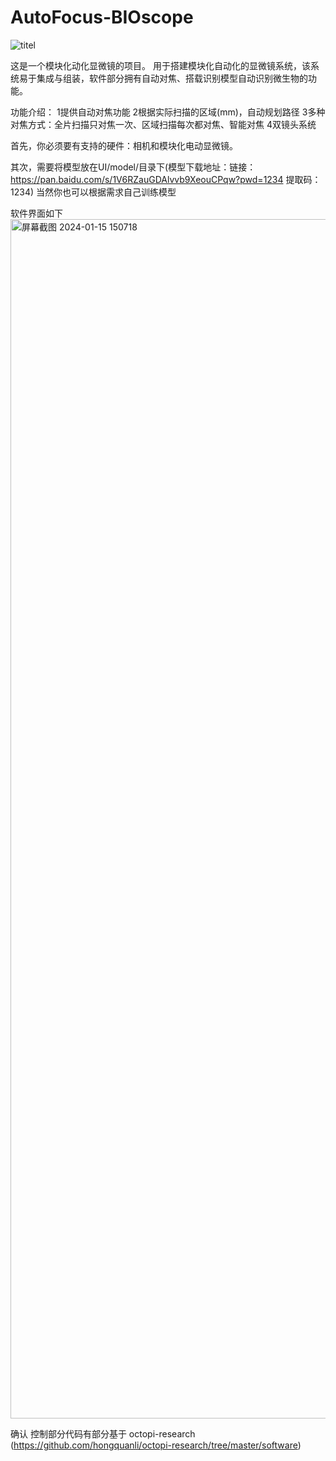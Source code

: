 # AutoFocus-BIOscope
![titel](https://github.com/AHaoI111/AutoFocus-BIOscope/assets/108380260/00084c35-edab-44c1-a5bc-fb7400202397)


这是一个模块化动化显微镜的项目。
用于搭建模块化自动化的显微镜系统，该系统易于集成与组装，软件部分拥有自动对焦、搭载识别模型自动识别微生物的功能。

功能介绍：
1提供自动对焦功能
2根据实际扫描的区域(mm)，自动规划路径
3多种对焦方式：全片扫描只对焦一次、区域扫描每次都对焦、智能对焦
4双镜头系统


首先，你必须要有支持的硬件：相机和模块化电动显微镜。

其次，需要将模型放在UI/model/目录下(模型下载地址：链接：https://pan.baidu.com/s/1V6RZauGDAlvvb9XeouCPqw?pwd=1234 提取码：1234)
当然你也可以根据需求自己训练模型

软件界面如下
<img width="1919" alt="屏幕截图 2024-01-15 150718" src="https://github.com/AHaoI111/AutoFocus-BIOscope/assets/108380260/f919ea60-5867-4c25-981c-65b05d5b67c7">




确认
控制部分代码有部分基于 octopi-research (https://github.com/hongquanli/octopi-research/tree/master/software)


